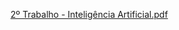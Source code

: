 [2º Trabalho - Inteligência Artificial.pdf](https://github.com/user-attachments/files/17685697/2.Trabalho.-.Inteligencia.Artificial.pdf)
